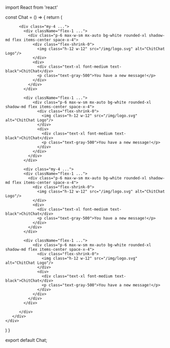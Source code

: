 import React from 'react'

const Chat = () => {
  return (
    <div class="space-y-4 ">
      <div class="flow-root ...">
        <div className ="flex space-x-4 ...">

          <div class="my-4 ...">
            <div className="flex-1 ...">
              <div class="p-6 max-w-sm mx-auto bg-white rounded-xl shadow-md flex items-center space-x-4">
                <div class="flex-shrink-0">
                  <img class="h-12 w-12" src="/img/logo.svg" alt="ChitChat Logo"/>
                </div>
                <div>
                  <div class="text-xl font-medium text-black">ChitChat</div>
                  <p class="text-gray-500">You have a new message!</p>
                </div>
              </div>
            </div>

            <div className="flex-1 ...">
                <div class="p-6 max-w-sm mx-auto bg-white rounded-xl shadow-md flex items-center space-x-4">
                  <div class="flex-shrink-0">
                    <img class="h-12 w-12" src="/img/logo.svg" alt="ChitChat Logo"/>
                  </div>
                  <div>
                    <div class="text-xl font-medium text-black">ChitChat</div>
                    <p class="text-gray-500">You have a new message!</p>
                  </div>
                </div>
              </div>
            </div>

            <div class="my-4 ...">
            <div className="flex-1 ...">
              <div class="p-6 max-w-sm mx-auto bg-white rounded-xl shadow-md flex items-center space-x-4">
                <div class="flex-shrink-0">
                  <img class="h-12 w-12" src="/img/logo.svg" alt="ChitChat Logo"/>
                </div>
                <div>
                  <div class="text-xl font-medium text-black">ChitChat</div>
                  <p class="text-gray-500">You have a new message!</p>
                </div>
              </div>
            </div>

            <div className="flex-1 ...">
                <div class="p-6 max-w-sm mx-auto bg-white rounded-xl shadow-md flex items-center space-x-4">
                  <div class="flex-shrink-0">
                    <img class="h-12 w-12" src="/img/logo.svg" alt="ChitChat Logo"/>
                  </div>
                  <div>
                    <div class="text-xl font-medium text-black">ChitChat</div>
                    <p class="text-gray-500">You have a new message!</p>
                  </div>
                </div>
              </div>
            </div>

          </div>
       </div>
    </div>
  )
}

export default Chat;
